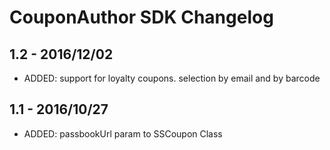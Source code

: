 CouponAuthor SDK Changelog
===================================

1.2 - 2016/12/02
------------------

* ADDED: support for loyalty coupons. selection by email and by barcode


1.1 - 2016/10/27
------------------
* ADDED: passbookUrl param to SSCoupon Class
	
	
	
